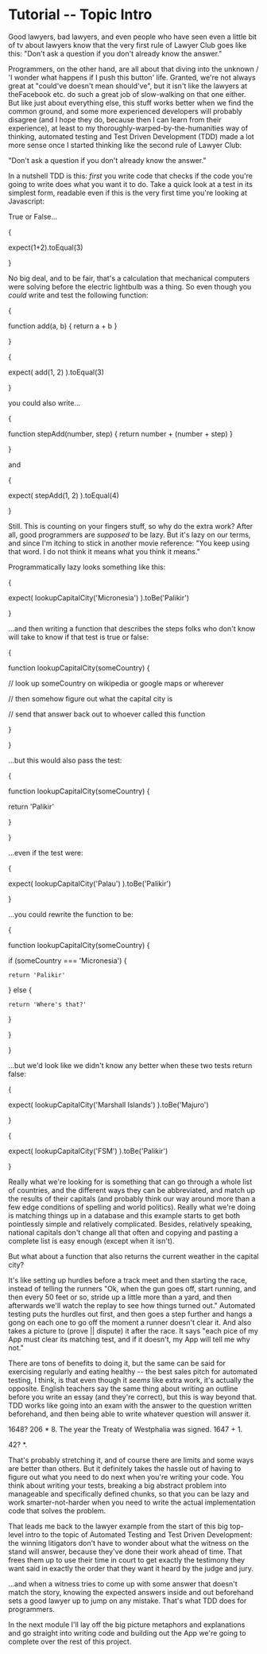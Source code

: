 # Tutorial -- Topic Intro
Good lawyers, bad lawyers, and even people who have seen even a little bit of tv about lawyers know that the very first rule of Lawyer Club goes like this: "Don't ask a question if you don't already know the answer."


Programmers, on the other hand, are all about that diving into the unknown / 'I wonder what happens if I push this button' life. Granted, we're not always great at "could've doesn't mean should've", but it isn't like the lawyers at theFacebook etc. do such a great job of slow-walking on that one either. But like just about everything else, this stuff works better when we find the common ground, and some more experienced developers will probably disagree (and I hope they do, because then I can learn from their experience), at least to my thoroughly-warped-by-the-humanities way of thinking, automated testing and Test Driven Development (TDD) made a lot more sense once I started thinking like the second rule of Lawyer Club:

"Don't ask a question if you don't already know the answer."


In a nutshell TDD is this: *first* you write code that checks if the code you're going to write does what you want it to do. Take a quick look at a test in its simplest form, readable even if this is the very first time you're looking at Javascript:


True or False...

{

  expect(1+2).toEqual(3)

}


No big deal, and to be fair, that's a calculation that mechanical computers were solving before the electric lightbulb was a thing. So even though you *could* write and test the following function:


{

  function add(a, b) { return a + b }

}


{

  expect( add(1, 2) ).toEqual(3)

}


you could also write...


{

  function stepAdd(number, step) { return number + (number + step) }

}


and


{

  expect( stepAdd(1, 2) ).toEqual(4)

}


Still. This is counting on your fingers stuff, so why do the extra work? After all, good programmers are *supposed* to be lazy. But it's lazy on our terms, and since I'm itching to stick in another movie reference: "You keep using that word. I do not think it means what you think it means."


Programmatically lazy looks something like this:


{

  expect( lookupCapitalCity('Micronesia') ).toBe('Palikir')

}


...and then writing a function that describes the steps folks who don't know will take to know if that test is true or false:


{

  function lookupCapitalCity(someCountry) {

  // look up someCountry on wikipedia or google maps or wherever

  // then somehow figure out what the capital city is

  // send that answer back out to whoever called this function

}

}


...but this would also pass the test:

{

  function lookupCapitalCity(someCountry) {

  return 'Palikir'

}

}

...even if the test were:


{

  expect( lookupCapitalCity('Palau') ).toBe('Palikir')

}


...you could rewrite the function to be:

{

  function lookupCapitalCity(someCountry) {

  if (someCountry === 'Micronesia') {

    return 'Palikir'

  } else {

    return 'Where's that?'

  }

}

}

...but we'd look like we didn't know any better when these two tests return false:

{

  expect( lookupCapitalCity('Marshall Islands') ).toBe('Majuro')

}

{

  expect( lookupCapitalCity('FSM') ).toBe('Palikir')

}


Really what we're looking for is something that can go through a whole list of countries, and the different ways they can be abbreviated, and match up the results of their capitals (and probably think our way around more than a few edge conditions of spelling and world politics). Really what we're doing is matching things up in a database and this example starts to get both pointlessly simple and relatively complicated. Besides, relatively speaking, national capitals don't change all that often and copying and pasting a complete list is easy enough (except when it isn't).


But what about a function that also returns the current weather in the capital city?


It's like setting up hurdles before a track meet and then starting the race, instead of telling the runners "Ok, when the gun goes off, start running, and then every 50 feet or so, stride up a little more than a yard, and then afterwards we'll watch the replay to see how things turned out." Automated testing puts the hurdles out first, and then goes a step further and hangs a gong on each one to go off the moment a runner doesn't clear it. And also takes a picture to (prove || dispute) it after the race. It says "each pice of my App must clear its matching test, and if it doesn't, my App will tell me why not."

There are tons of benefits to doing it, but the same can be said for exercising regularly and eating healthy -- the best sales pitch for automated testing, I think, is that even though it *seems* like extra work, it's actually the opposite. English teachers say the same thing about writing an outline before you write an essay (and they're correct), but this is way beyond that. TDD works like going into an exam with the answer to the question written beforehand, and then being able to write whatever question will answer it.

1648? 206 * 8. The year the Treaty of Westphalia was signed. 1647 + 1.

42? *.

That's probably stretching it, and of course there are limits and some ways are better than others. But it definitely takes the hassle out of having to figure out what you need to do next when you're writing your code. You think about writing your tests, breaking a big abstract problem into manageable and specifically defined chunks, so that you can be lazy and work smarter-not-harder when you need to write the actual implementation code that solves the problem.

That leads me back to the lawyer example from the start of this big top-level intro to the topic of Automated Testing and Test Driven Development: the winning litigators don't have to wonder about what the witness on the stand will answer, because they've done their work ahead of time. That frees them up to use their time in court to get exactly the testimony they want said in exactly the order that they want it heard by the judge and jury.

...and when a witness tries to come up with some answer that doesn't match the story, knowing the expected answers inside and out beforehand sets a good lawyer up to jump on any mistake. That's what TDD does for programmers.

In the next module I'll lay off the big picture metaphors and explanations and go straight into writing code and building out the App we're going to complete over the rest of this project.
